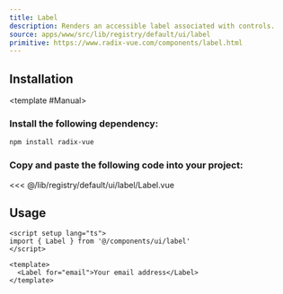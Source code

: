 ```yaml
---
title: Label
description: Renders an accessible label associated with controls.
source: apps/www/src/lib/registry/default/ui/label
primitive: https://www.radix-vue.com/components/label.html
---
```


<ComponentPreview name="LabelDemo" />

## Installation

<TabPreview name="CLI">
<template #CLI>

```bash
npx brodevscope@latest add label
```
</template>

<template #Manual>

<Steps>

### Install the following dependency:

```bash
npm install radix-vue
```

### Copy and paste the following code into your project:

<<< @/lib/registry/default/ui/label/Label.vue

</Steps>

</template>
</TabPreview>

## Usage

```vue
<script setup lang="ts">
import { Label } from '@/components/ui/label'
</script>

<template>
  <Label for="email">Your email address</Label>
</template>
```
